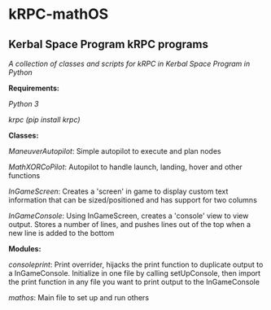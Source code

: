 # kRPC-mathOS
## Kerbal Space Program kRPC programs

_A collection of classes and scripts for kRPC in Kerbal Space Program in Python_

**Requirements:**

_Python 3_

_krpc (pip install krpc)_

**Classes:**

_ManeuverAutopilot_: Simple autopilot to execute and plan nodes

_MathXORCoPilot_: Autopilot to handle launch, landing, hover and other functions

_InGameScreen_: Creates a 'screen' in game to display custom text information that can be sized/positioned and has support for two columns

_InGameConsole_: Using InGameScreen, creates a 'console' view to view output.  Stores a number of lines, and pushes lines out of the top when a new line is added to the bottom

**Modules:**

_consoleprint_: Print overrider, hijacks the print function to duplicate output to a InGameConsole.  Initialize in one file by calling setUpConsole, then import the print function in any file you want to print output to the InGameConsole

_mathos_: Main file to set up and run others
